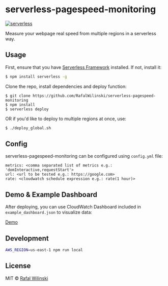 # serverless-pagespeed-monitoring

[![serverless](http://public.serverless.com/badges/v3.svg)](http://www.serverless.com)

Measure your webpage real speed from multiple regions in a serverless way.

## Usage
First, ensure that you have [Serverless Framework](serverless.com) installed. If not, install it:

```sh
$ npm install serverless -g
```

Clone the repo, install dependencies and deploy function:

```
$ git clone https://github.com/RafalWilinski/serverless-pagespeed-monitoring
$ npm install
$ serverless deploy
```

OR if you'd like to deploy to multiple regions at once, use:
```sh
$ ./deploy_global.sh
```

## Config
serverless-pagespeed-monitoring can be configured using `config.yml` file:

```
metrics: <comma separated list of metrics e.g.: 'domInteractive,requestStart'>
url: <url to be tested e.g.: https://google.com>
rate: <cloudwatch schedule expression e.g.: rate(1 hour)>
```

## Demo & Example Dashboard

After deploying, you can use CloudWatch Dashboard included in `example_dashboard.json` to visualize data:

[Demo](assets/demo.png)

## Development 

```sh
AWS_REGION=us-east-1 npm run local
```

## License
MIT © [Rafal Wilinski](http://rwilinski.me)
